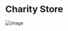 # Charity Store

![image](https://user-images.githubusercontent.com/92058849/146825723-3cb16d9d-9c4e-4c2a-a60c-f25f73fd7ccc.png)
